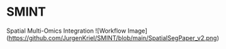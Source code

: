 # SMINT
Spatial Multi-Omics Integration
![Workflow Image]
(https://github.com/JurgenKriel/SMINT/blob/main/SpatialSegPaper_v2.png)
